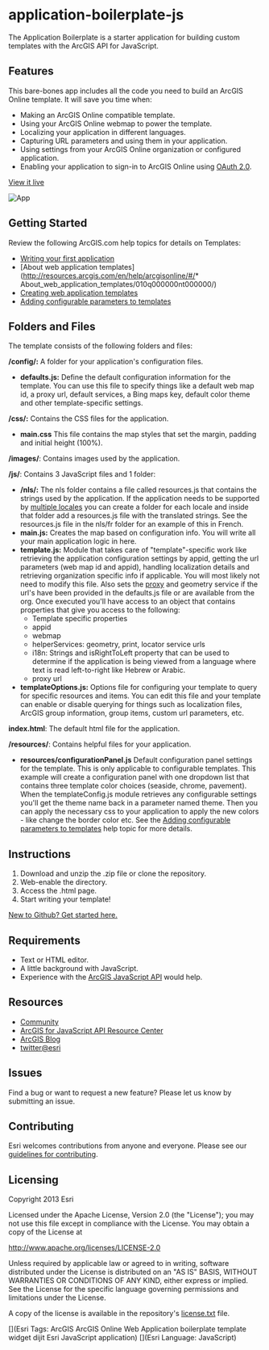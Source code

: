# application-boilerplate-js

The Application Boilerplate is a starter application for building custom templates with the ArcGIS API for JavaScript.

## Features
This bare-bones app includes all the code you need to build an ArcGIS Online template. It will save you time when:

*	Making an ArcGIS Online compatible template.
*	Using your ArcGIS Online webmap to power the template.
*	Localizing your application in different languages.
*	Capturing URL parameters and using them in your application.
*	Using settings from your ArcGIS Online organization or configured application.
*	Enabling your application to sign-in to ArcGIS Online using [OAuth 2.0](http://oauth.net/2/).

[View it live](https://www.arcgis.com/apps/MapTools/index.html)

![App](https://raw.github.com/Esri/application-boilerplate-js/master/application_boilerplate/images/thumb.png)

## Getting Started

Review the following ArcGIS.com help topics for details on Templates:

*	[Writing your first application](https://developers.arcgis.com/en/javascript/jstutorials/intro_firstmap_amd.html)
*   [About web application templates](http://resources.arcgis.com/en/help/arcgisonline/#/*   About_web_application_templates/010q000000nt000000/)
*   [Creating web application templates](http://resources.arcgis.com/en/help/arcgisonline/#/Creating_web_application_templates/010q00000072000000)
*   [Adding configurable parameters to templates](http://resources.arcgis.com/en/help/arcgisonline/#/Adding_configurable_parameters_to_templates/010q000000ns000000/)

## Folders and Files

The template consists of the following folders and files:

**/config/:** A folder for your application's configuration files. 

*   **defaults.js:** Define the default configuration information for the template. You can use this file to specify things like a default web map id, a proxy url, default services, a Bing maps key, default color theme and other template-specific settings.
 
**/css/:** Contains the CSS files for the application.

*	**main.css** This file contains the map styles that set the margin, padding and initial height (100%).

**/images/**: Contains images used by the application.

**/js/**: Contains 3 JavaScript files and 1 folder:

*   **/nls/:** The nls folder contains a file called resources.js that contains the strings used by the application. If the application needs to be supported by [multiple locales](https://developers.arcgis.com/en/javascript/jshelp/localization.html) you can create a folder for each locale and inside that folder add a resources.js file with the translated strings. See the resources.js file in the nls/fr folder for an example of this in French.
*   **main.js:** Creates the map based on configuration info. You will write all your main application logic in here.
*   **template.js:** Module that takes care of "template"-specific work like retrieving the application configuration settings by appid, getting the url parameters (web map id and appid), handling localization details and retrieving organization specific info if applicable. You will most likely not need to modify this file. Also sets the [proxy](https://developers.arcgis.com/en/javascript/jshelp/ags_proxy.html) and geometry service if the url's have been provided in the defaults.js file or are available from the org. Once executed you'll have access to an object that contains properties that give you access to the following:
    *   Template specific properties
    *   appid
    *   webmap
    *   helperServices: geometry, print, locator service urls
    *   i18n: Strings and isRightToLeft property that can be used to determine if the application is being viewed from a language where text is read left-to-right like Hebrew or Arabic.
    *   proxy  url
*   **templateOptions.js:** Options file for configuring your template to query for specific resources and items. You can edit this file and your template can enable or disable querying for things such as localization files, ArcGIS group information, group items, custom url parameters, etc.
    
**index.html**: The default html file for the application.

**/resources/**: Contains helpful files for your application.
*   **resources/configurationPanel.js** Default configuration panel settings for the template. This is only applicable to configurable templates. This example will create a configuration panel with one dropdown list that contains three template color choices (seaside, chrome, pavement). When the templateConfig.js module retrieves any configurable settings you'll get the theme name back in a parameter named theme. Then you can apply the necessary css to your application to apply the new colors - like change the border color etc. See the [Adding configurable parameters to templates](http://resources.arcgis.com/en/help/arcgisonline/#/Adding_configurable_parameters_to_templates/010q000000ns000000/) help topic for more details.

## Instructions

1. Download and unzip the .zip file or clone the repository.
2. Web-enable the directory.
3. Access the .html page.
4. Start writing your template!

[New to Github? Get started here.](https://github.com/)

## Requirements

* Text or HTML editor.
* A little background with JavaScript.
* Experience with the [ArcGIS JavaScript API](http://www.esri.com/) would help.

## Resources

* [Community](https://developers.arcgis.com/en/javascript/jshelp/community.html)
* [ArcGIS for JavaScript API Resource Center](http://help.arcgis.com/en/webapi/javascript/arcgis/index.html)
* [ArcGIS Blog](http://blogs.esri.com/esri/arcgis/)
* [twitter@esri](http://twitter.com/esri)

## Issues

Find a bug or want to request a new feature?  Please let us know by submitting an issue.

## Contributing

Esri welcomes contributions from anyone and everyone. Please see our [guidelines for contributing](https://github.com/esri/contributing).

## Licensing
Copyright 2013 Esri

Licensed under the Apache License, Version 2.0 (the "License");
you may not use this file except in compliance with the License.
You may obtain a copy of the License at

   http://www.apache.org/licenses/LICENSE-2.0

Unless required by applicable law or agreed to in writing, software
distributed under the License is distributed on an "AS IS" BASIS,
WITHOUT WARRANTIES OR CONDITIONS OF ANY KIND, either express or implied.
See the License for the specific language governing permissions and
limitations under the License.

A copy of the license is available in the repository's [license.txt](https://raw.github.com/Esri/application-boilerplate-js/master/license.txt) file.

[](Esri Tags: ArcGIS ArcGIS Online Web Application boilerplate template widget dijit Esri JavaScript application)
[](Esri Language: JavaScript)

